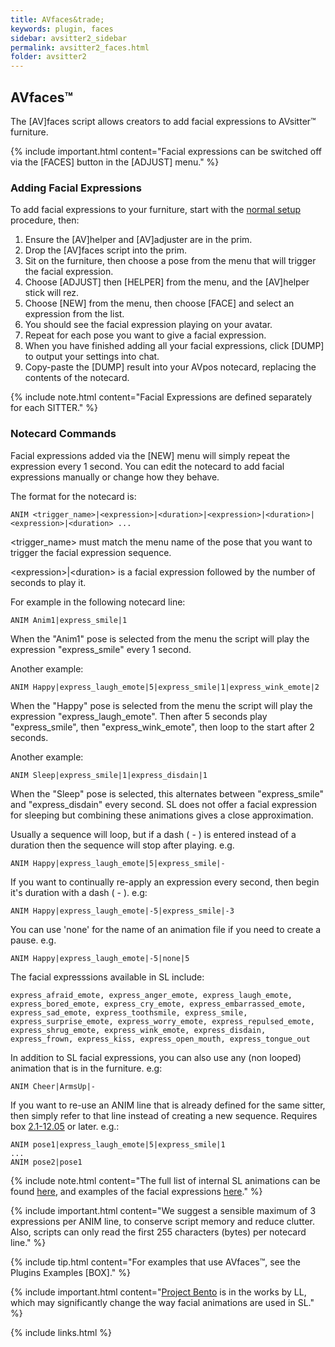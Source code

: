 ```yaml
---
title: AVfaces&trade;
keywords: plugin, faces
sidebar: avsitter2_sidebar
permalink: avsitter2_faces.html
folder: avsitter2
---
```


## AVfaces&trade;

The [AV]faces script allows creators to add facial expressions to AVsitter&trade; furniture. 

{% include important.html content="Facial expressions can be switched off via the [FACES] button in the [ADJUST] menu." %}

### Adding Facial Expressions
To add facial expressions to your furniture, start with the <a href="/avsitter2_home.html#setup">normal setup</a> procedure, then:

<ol>
<li/>Ensure the [AV]helper and [AV]adjuster are in the prim.

<li/>Drop the [AV]faces script into the prim.

<li/>Sit on the furniture, then choose a pose from the menu that will trigger the facial expression.

<li/>Choose [ADJUST] then [HELPER] from the menu, and the [AV]helper stick will rez.

<li/>Choose [NEW] from the menu, then choose [FACE] and select an expression from the list.

<li/>You should see the facial expression playing on your avatar.

<li/>Repeat for each pose you want to give a facial expression.

<li/>When you have finished adding all your facial expressions, click [DUMP] to output your settings into chat.

<li/>Copy-paste the [DUMP] result into your AVpos notecard, replacing the contents of the notecard.
</ol>

{% include note.html content="Facial Expressions are defined separately for each SITTER." %}

### Notecard Commands
Facial expressions added via the [NEW] menu will simply repeat the expression every 1 second. You can edit the notecard to add facial expressions manually or change how they behave.

The format for the notecard is:

	ANIM <trigger_name>|<expression>|<duration>|<expression>|<duration>|<expression>|<duration> ...

&lt;trigger_name&gt; must match the menu name of the pose that you want to trigger the facial expression sequence.

&lt;expression&gt;&#124;&lt;duration&gt; is a facial expression followed by the number of seconds to play it.

For example in the following notecard line:

	ANIM Anim1|express_smile|1

When the "Anim1" pose is selected from the menu the script will play the expression "express_smile" every 1 second.

Another example:

	ANIM Happy|express_laugh_emote|5|express_smile|1|express_wink_emote|2

When the "Happy" pose is selected from the menu the script will play the expression "express_laugh_emote". Then after 5 seconds play "express_smile", then "express_wink_emote", then loop to the start after 2 seconds.

Another example:

	ANIM Sleep|express_smile|1|express_disdain|1

When the "Sleep" pose is selected, this alternates between "express_smile" and "express_disdain" every second. SL does not offer a facial expression for sleeping but combining these animations gives a close approximation.

Usually a sequence will loop, but if a dash ( - ) is entered instead of a duration then the sequence will stop after playing. e.g.

	ANIM Happy|express_laugh_emote|5|express_smile|-

If you want to continually re-apply an expression every second, then begin it's duration with a dash ( - ). e.g:

	ANIM Happy|express_laugh_emote|-5|express_smile|-3

You can use 'none' for the name of an animation file if you need to create a pause. e.g.

	ANIM Happy|express_laugh_emote|-5|none|5

The facial expresssions available in SL include:

	express_afraid_emote, express_anger_emote, express_laugh_emote, express_bored_emote, express_cry_emote, express_embarrassed_emote, express_sad_emote, express_toothsmile, express_smile, express_surprise_emote, express_worry_emote, express_repulsed_emote, express_shrug_emote, express_wink_emote, express_disdain, express_frown, express_kiss, express_open_mouth, express_tongue_out

In addition to SL facial expressions, you can also use any (non looped) animation that is in the furniture. e.g:

	ANIM Cheer|ArmsUp|-

If you want to re-use an ANIM line that is already defined for the same sitter, then simply refer to that line instead of creating a new sequence. Requires box <a href="//avsitter.com/updates">2.1-12.05</a> or later. e.g.:

	ANIM pose1|express_laugh_emote|5|express_smile|1
	...
	ANIM pose2|pose1

{% include note.html content="The full list of internal SL animations can be found <a href='http://wiki.secondlife.com/wiki/Internal_Animations'>here</a>, and examples of the facial expressions <a href='http://wiki.secondlife.com/wiki/File:SL_face_expressions.jpg'>here</a>." %}

{% include important.html content="We suggest a sensible maximum of 3 expressions per ANIM line, to conserve script memory and reduce clutter. Also, scripts can only read the first 255 characters (bytes) per notecard line." %}

{% include tip.html content="For examples that use AVfaces&trade;, see the Plugins Examples [BOX]." %}

{% include important.html content="<a href='https://community.secondlife.com/t5/Featured-News/Introducing-Project-Bento-New-Bones-Added-to-Second-Life-Avatar/ba-p/2987206'>Project Bento</a> is in the works by LL, which may significantly change the way facial animations are used in SL." %}

{% include links.html %}
